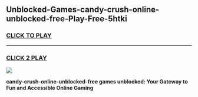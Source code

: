 
## Unblocked-Games-candy-crush-online-unblocked-free-Play-Free-5htki
<h3>
<a href="https://premium76.site?title=candy-crush-online-unblocked-free&ref=10A">CLICK TO PLAY</a></h3>
<hr>

<h3>
<a href="https://premium76.site?title=candy-crush-online-unblocked-free&ref=10A">CLICK 2 PLAY</a>
  
</h3>

<a href="https://premium76.site?title=candy-crush-online-unblocked-free&ref=10A"><img src="https://clearcache.store/games.png"></a>


**candy-crush-online-unblocked-free games unblocked: Your Gateway to Fun and Accessible Online Gaming**

